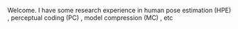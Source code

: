 Welcome.
I have some research experience in human pose estimation (HPE) , perceptual coding (PC) , model compression (MC) , etc
